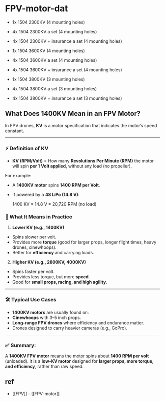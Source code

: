 
# FPV-motor-dat

- 1x 1504 2300KV (4 mounting holes)
- 4x 1504 2300KV a set (4 mounting holes)
- 4x 1504 2300KV + insurance a set (4 mounting holes)

- 1x 1504 3600KV (4 mounting holes)
- 4x 1504 3600KV a set (4 mounting holes)
- 4x 1504 3600KV + insurance a set (4 mounting holes)

- 1x 1504 3800KV (3 mounting holes)
- 4x 1504 3800KV a set (3 mounting holes)
- 4x 1504 3800KV + insurance a set (3 mounting holes)

## What Does 1400KV Mean in an FPV Motor?

In FPV drones, **KV** is a motor specification that indicates the motor’s speed constant.  

---

### ⚡ Definition of KV
- **KV (RPM/Volt)** = How many **Revolutions Per Minute (RPM)** the motor will spin **per 1 Volt applied**, without any load (no propeller).  

For example:  
- A **1400KV motor** spins **1400 RPM per Volt**.  
- If powered by a **4S LiPo (14.8 V)**:  
  
    1400 KV × 14.8 V ≈ 20,720 RPM (no load)

### 🔧 What It Means in Practice

1. **Lower KV (e.g., 1400KV)**
 - Spins slower per volt.
 - Provides more **torque** (good for larger props, longer flight times, heavy drones, cinewhoops).
 - Better for **efficiency** and carrying loads.

2. **Higher KV (e.g., 2800KV, 4000KV)**
 - Spins faster per volt.
 - Provides less torque, but more **speed**.
 - Good for **small props, racing, and high agility**.

---

### 🛠️ Typical Use Cases
- **1400KV motors** are usually found on:
- **Cinewhoops** with 3–5 inch props.
- **Long-range FPV drones** where efficiency and endurance matter.
- Drones designed to carry heavier cameras (e.g., GoPro).

---

### ✅ **Summary**:  
A **1400KV FPV motor** means the motor spins about **1400 RPM per volt** (unloaded). It is a **low-KV motor** designed for **larger props, more torque, and efficiency**, rather than raw speed.

## ref 

- [[FPV]] - [[FPV-motor]]